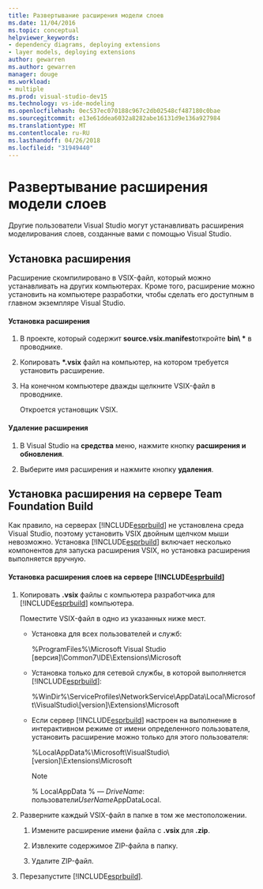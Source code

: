 ```yaml
---
title: Развертывание расширения модели слоев
ms.date: 11/04/2016
ms.topic: conceptual
helpviewer_keywords:
- dependency diagrams, deploying extensions
- layer models, deploying extensions
author: gewarren
ms.author: gewarren
manager: douge
ms.workload:
- multiple
ms.prod: visual-studio-dev15
ms.technology: vs-ide-modeling
ms.openlocfilehash: 0ec537ec070188c967c2db02548cf487180c0bae
ms.sourcegitcommit: e13e61ddea6032a8282abe16131d9e136a927984
ms.translationtype: MT
ms.contentlocale: ru-RU
ms.lasthandoff: 04/26/2018
ms.locfileid: "31949440"
---
```

# <a name="deploy-a-layer-model-extension"></a>Развертывание расширения модели слоев
Другие пользователи Visual Studio могут устанавливать расширения моделирования слоев, созданные вами с помощью Visual Studio.

## <a name="installing-your-extension"></a>Установка расширения
 Расширение скомпилировано в VSIX-файл, который можно устанавливать на других компьютерах. Кроме того, расширение можно установить на компьютере разработки, чтобы сделать его доступным в главном экземпляре Visual Studio.

#### <a name="to-install-the-extension"></a>Установка расширения

1.  В проекте, который содержит **source.vsix.manifest**откройте **bin\\ \***  в проводнике.

2.  Копировать  **\*.vsix** файл на компьютер, на котором требуется установить расширение.

3.  На конечном компьютере дважды щелкните VSIX-файл в проводнике.

     Откроется установщик VSIX.

#### <a name="to-uninstall-the-extension"></a>Удаление расширения

1.  В Visual Studio на **средства** меню, нажмите кнопку **расширения и обновления**.

2.  Выберите имя расширения и нажмите кнопку **удаления**.

## <a name="installing-an-extension-on-a-team-foundation-build-server"></a>Установка расширения на сервере Team Foundation Build
 Как правило, на серверах [!INCLUDE[esprbuild](../misc/includes/esprbuild_md.md)] не установлена среда Visual Studio, поэтому установить VSIX двойным щелчком мыши невозможно. Установка [!INCLUDE[esprbuild](../misc/includes/esprbuild_md.md)] включает несколько компонентов для запуска расширения VSIX, но установка расширения выполняется вручную.

#### <a name="to-install-your-layer-extension-on-a-includeesprbuildmiscincludesesprbuildmdmd-server"></a>Установка расширения слоев на сервере [!INCLUDE[esprbuild](../misc/includes/esprbuild_md.md)]

1.  Копировать **.vsix** файлы с компьютера разработчика для [!INCLUDE[esprbuild](../misc/includes/esprbuild_md.md)] компьютера.

     Поместите VSIX-файл в одно из указанных ниже мест.

    -   Установка для всех пользователей и служб:

         %ProgramFiles%\Microsoft Visual Studio [версия]\Common7\IDE\Extensions\Microsoft

    -   Установка только для сетевой службы, в которой выполняется [!INCLUDE[esprbuild](../misc/includes/esprbuild_md.md)]:

         %WinDir%\ServiceProfiles\NetworkService\AppData\Local\Microsoft\VisualStudio\\[version]\Extensions\Microsoft

    -   Если сервер [!INCLUDE[esprbuild](../misc/includes/esprbuild_md.md)] настроен на выполнение в интерактивном режиме от имени определенного пользователя, установить расширение можно только для этого пользователя:

         %LocalAppData%\Microsoft\VisualStudio\\[version]\Extensions\Microsoft

        > [!NOTE]
        >  % LocalAppData % — *DriveName*: пользователи*UserName*AppDataLocal.

2.  Разверните каждый VSIX-файл в папке в том же местоположении.

    1.  Измените расширение имени файла с **.vsix** для **.zip**.

    2.  Извлеките содержимое ZIP-файла в папку.

    3.  Удалите ZIP-файл.

3.  Перезапустите [!INCLUDE[esprbuild](../misc/includes/esprbuild_md.md)].
